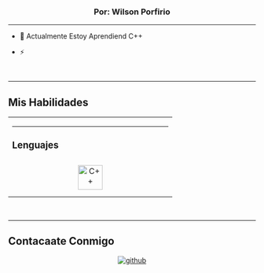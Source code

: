 ### <div align="center">Por: Wilson Porfirio</div>  
  
 ---

- 🌱 Actualmente Estoy Aprendiend C++   
  

- ⚡ 
  

<br/>  

---
## Mis Habilidades
<table><tr><td valign="top" width="33%">

---

### Lenguajes  
<div align="center">  
<a href="https://www.cplusplus.com/" target="_blank"><img style="margin: 10px" src="https://profilinator.rishav.dev/skills-assets/cplusplus-original.svg" alt="C++" height="50" /></a>  
</div>



</td></tr></table>  

<br/>  

---
## Contacaate Conmigo
<div align="center">
<a href="https://github.com/porfirio125" target="_blank">
<img src=https://img.shields.io/badge/github-%2324292e.svg?&style=for-the-badge&logo=github&logoColor=white alt=github style="margin-bottom: 5px;" />
</a>  
</div>  
  

<br/>  
